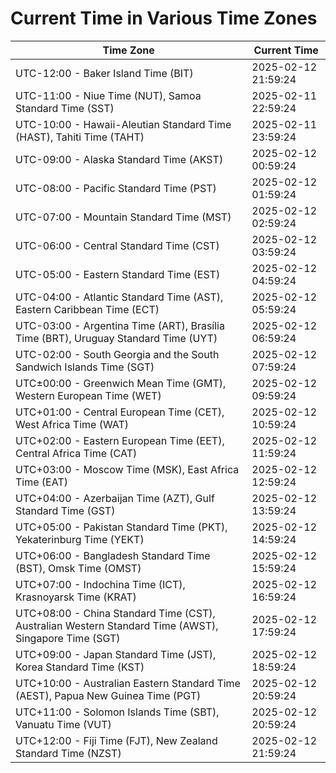 # Current Time in Various Time Zones

| Time Zone | Current Time |
|-----------|--------------|
| UTC-12:00 - Baker Island Time (BIT) | 2025-02-12 21:59:24 |
| UTC-11:00 - Niue Time (NUT), Samoa Standard Time (SST) | 2025-02-11 22:59:24 |
| UTC-10:00 - Hawaii-Aleutian Standard Time (HAST), Tahiti Time (TAHT) | 2025-02-11 23:59:24 |
| UTC-09:00 - Alaska Standard Time (AKST) | 2025-02-12 00:59:24 |
| UTC-08:00 - Pacific Standard Time (PST) | 2025-02-12 01:59:24 |
| UTC-07:00 - Mountain Standard Time (MST) | 2025-02-12 02:59:24 |
| UTC-06:00 - Central Standard Time (CST) | 2025-02-12 03:59:24 |
| UTC-05:00 - Eastern Standard Time (EST) | 2025-02-12 04:59:24 |
| UTC-04:00 - Atlantic Standard Time (AST), Eastern Caribbean Time (ECT) | 2025-02-12 05:59:24 |
| UTC-03:00 - Argentina Time (ART), Brasília Time (BRT), Uruguay Standard Time (UYT) | 2025-02-12 06:59:24 |
| UTC-02:00 - South Georgia and the South Sandwich Islands Time (SGT) | 2025-02-12 07:59:24 |
| UTC±00:00 - Greenwich Mean Time (GMT), Western European Time (WET) | 2025-02-12 09:59:24 |
| UTC+01:00 - Central European Time (CET), West Africa Time (WAT) | 2025-02-12 10:59:24 |
| UTC+02:00 - Eastern European Time (EET), Central Africa Time (CAT) | 2025-02-12 11:59:24 |
| UTC+03:00 - Moscow Time (MSK), East Africa Time (EAT) | 2025-02-12 12:59:24 |
| UTC+04:00 - Azerbaijan Time (AZT), Gulf Standard Time (GST) | 2025-02-12 13:59:24 |
| UTC+05:00 - Pakistan Standard Time (PKT), Yekaterinburg Time (YEKT) | 2025-02-12 14:59:24 |
| UTC+06:00 - Bangladesh Standard Time (BST), Omsk Time (OMST) | 2025-02-12 15:59:24 |
| UTC+07:00 - Indochina Time (ICT), Krasnoyarsk Time (KRAT) | 2025-02-12 16:59:24 |
| UTC+08:00 - China Standard Time (CST), Australian Western Standard Time (AWST), Singapore Time (SGT) | 2025-02-12 17:59:24 |
| UTC+09:00 - Japan Standard Time (JST), Korea Standard Time (KST) | 2025-02-12 18:59:24 |
| UTC+10:00 - Australian Eastern Standard Time (AEST), Papua New Guinea Time (PGT) | 2025-02-12 20:59:24 |
| UTC+11:00 - Solomon Islands Time (SBT), Vanuatu Time (VUT) | 2025-02-12 20:59:24 |
| UTC+12:00 - Fiji Time (FJT), New Zealand Standard Time (NZST) | 2025-02-12 21:59:24 |
